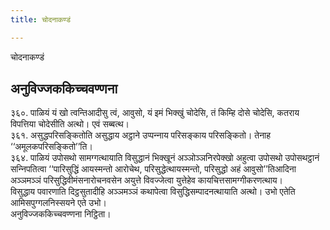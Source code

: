 ```yaml
---
title: चोदनाकण्डं

---
```

चोदनाकण्डं  


## अनुविज्‍जककिच्‍चवण्णना

३६०. पाळियं यं खो त्वन्तिआदीसु त्वं, आवुसो, यं इमं भिक्खुं चोदेसि, तं किम्हि दोसे चोदेसि, कतराय विपत्तिया चोदेसीति अत्थो। एवं सब्बत्थ।  
३६१. असुद्धपरिसङ्कितोति असुद्धाय अट्ठाने उप्पन्‍नाय परिसङ्काय परिसङ्कितो। तेनाह ‘‘अमूलकपरिसङ्कितो’’ति।  
३६४. पाळियं उपोसथो सामग्गत्थायाति विसुद्धानं भिक्खूनं अञ्‍ञोञ्‍ञनिरपेक्खो अहुत्वा उपोसथो उपोसथट्ठानं सन्‍निपतित्वा ‘‘पारिसुद्धिं आयस्मन्तो आरोचेथ, परिसुद्धेत्थायस्मन्तो, परिसुद्धो अहं आवुसो’’तिआदिना अञ्‍ञमञ्‍ञं परिसुद्धिवीमंसनारोचनवसेन अयुत्ते विवज्‍जेत्वा युत्तेहेव कायचित्तसामग्गीकरणत्थाय।  
विसुद्धाय पवारणाति दिट्ठसुतादीहि अञ्‍ञमञ्‍ञं कथापेत्वा विसुद्धिसम्पादनत्थायाति अत्थो। उभो एतेति आमिसपुग्गलनिस्सयने एते उभो।  
अनुविज्‍जककिच्‍चवण्णना निट्ठिता।  